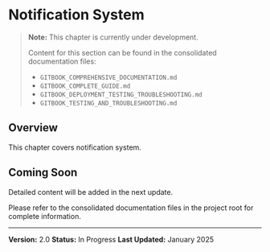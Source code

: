 # Notification System

> **Note:** This chapter is currently under development.
>
> Content for this section can be found in the consolidated documentation files:
> - `GITBOOK_COMPREHENSIVE_DOCUMENTATION.md`
> - `GITBOOK_COMPLETE_GUIDE.md`
> - `GITBOOK_DEPLOYMENT_TESTING_TROUBLESHOOTING.md`
> - `GITBOOK_TESTING_AND_TROUBLESHOOTING.md`

## Overview

This chapter covers notification system.

## Coming Soon

Detailed content will be added in the next update.

Please refer to the consolidated documentation files in the project root for complete information.

---

**Version:** 2.0
**Status:** In Progress
**Last Updated:** January 2025
